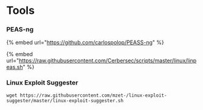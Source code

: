 # Tools

### PEAS-ng

{% embed url="https://github.com/carlospolop/PEASS-ng" %}

{% embed url="https://raw.githubusercontent.com/Cerbersec/scripts/master/linux/linpeas.sh" %}

### Linux Exploit Suggester

```
wget https://raw.githubusercontent.com/mzet-/linux-exploit-suggester/master/linux-exploit-suggester.sh
```
